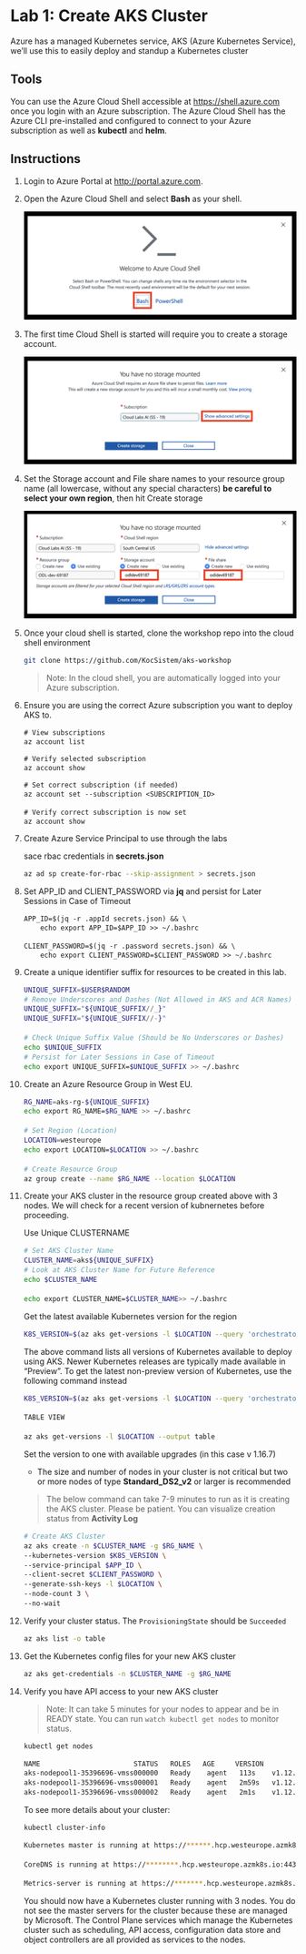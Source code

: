 Lab 1: Create AKS Cluster
==
Azure has a managed Kubernetes service, AKS (Azure Kubernetes Service), we’ll use this to easily deploy and standup a Kubernetes cluster

## Tools
You can use the Azure Cloud Shell accessible at https://shell.azure.com once you login with an Azure subscription. The Azure Cloud Shell has the Azure CLI pre-installed and configured to connect to your Azure subscription as well as **kubectl** and **helm**.

## Instructions

1. Login to Azure Portal at http://portal.azure.com.
2. Open the Azure Cloud Shell and select **Bash** as your shell.

	![Azure Cloud Shell](/labs/create-aks-cluster/img/cloud-shell-bash.png "Azure Cloud Shell")
3. The first time Cloud Shell is started will require you to create a storage account.

	![Create Storage Account](/labs/create-aks-cluster/img/create-storage-account.png "Create Storage Account")
4. Set the Storage account and File share names to your resource group name (all lowercase, without any special characters) **be careful to select your own region**, then hit Create storage

	![Advanced Storage Account](/labs/create-aks-cluster/img/advanced-storage-account.png "Advanced Storage Account")
5. Once your cloud shell is started, clone the workshop repo into the cloud shell environment

	```bash
	git clone https://github.com/KocSistem/aks-workshop
	```

	> Note: In the cloud shell, you are automatically logged into your Azure subscription.
6. Ensure you are using the correct Azure subscription you want to deploy AKS to.

	```
	# View subscriptions
	az account list
	```

	```
	# Verify selected subscription
	az account show
	```

	```
	# Set correct subscription (if needed)
	az account set --subscription <SUBSCRIPTION_ID>

	# Verify correct subscription is now set
	az account show

7. Create Azure Service Principal to use through the labs

	sace rbac credentials in **secrets.json** 

	```bash
	az ad sp create-for-rbac --skip-assignment > secrets.json
	```

8. Set APP_ID and CLIENT_PASSWORD via **jq** and persist for Later Sessions in Case of Timeout

	```
	APP_ID=$(jq -r .appId secrets.json) && \
		echo export APP_ID=$APP_ID >> ~/.bashrc

	CLIENT_PASSWORD=$(jq -r .password secrets.json) && \
		echo export CLIENT_PASSWORD=$CLIENT_PASSWORD >> ~/.bashrc
	```

9. Create a unique identifier suffix for resources to be created in this lab.

	```bash
	UNIQUE_SUFFIX=$USER$RANDOM
	# Remove Underscores and Dashes (Not Allowed in AKS and ACR Names)
	UNIQUE_SUFFIX="${UNIQUE_SUFFIX//_}"
	UNIQUE_SUFFIX="${UNIQUE_SUFFIX//-}"

	# Check Unique Suffix Value (Should be No Underscores or Dashes)
	echo $UNIQUE_SUFFIX
	# Persist for Later Sessions in Case of Timeout
	echo export UNIQUE_SUFFIX=$UNIQUE_SUFFIX >> ~/.bashrc
	```

10. Create an Azure Resource Group in West EU.

	```bash
	RG_NAME=aks-rg-${UNIQUE_SUFFIX}
	echo export RG_NAME=$RG_NAME >> ~/.bashrc

	# Set Region (Location)
	LOCATION=westeurope
	echo export LOCATION=$LOCATION >> ~/.bashrc

	# Create Resource Group
	az group create --name $RG_NAME --location $LOCATION
	```
11. Create your AKS cluster in the resource group created above with 3 nodes. We will check for a recent version of kubnernetes before proceeding.

	Use Unique CLUSTERNAME

	```bash
	# Set AKS Cluster Name
	CLUSTER_NAME=aks${UNIQUE_SUFFIX}
	# Look at AKS Cluster Name for Future Reference
	echo $CLUSTER_NAME
	
	echo export CLUSTER_NAME=$CLUSTER_NAME>> ~/.bashrc
	```
	Get the latest available Kubernetes version for the region

	``` bash
	K8S_VERSION=$(az aks get-versions -l $LOCATION --query 'orchestrators[-1].orchestratorVersion' -o tsv)
	```
	The above command lists all versions of Kubernetes available to deploy using AKS. Newer Kubernetes releases are typically made available in “Preview”. To get the latest non-preview version of Kubernetes, use the following command instead

	``` bash
	K8S_VERSION=$(az aks get-versions -l $LOCATION --query 'orchestrators[?isPreview == null].[orchestratorVersion][-1]' -o tsv)

	TABLE VIEW

	az aks get-versions -l $LOCATION --output table
	```
	Set the version to one with available upgrades (in this case v 1.16.7)

	* The size and number of nodes in your cluster is not critical but two or more nodes of type **Standard_DS2_v2** or larger is recommended

	> The below command can take 7-9 minutes to run as it is creating the AKS cluster. Please be patient. You can visualize creation status from **Activity Log**

	```bash
	# Create AKS Cluster
	az aks create -n $CLUSTER_NAME -g $RG_NAME \
	--kubernetes-version $K8S_VERSION \
	--service-principal $APP_ID \
	--client-secret $CLIENT_PASSWORD \
	--generate-ssh-keys -l $LOCATION \
	--node-count 3 \
	--no-wait
	```
12. Verify your cluster status. The `ProvisioningState` should be `Succeeded`

	```bash
	az aks list -o table
	```
13. Get the Kubernetes config files for your new AKS cluster

	```bash
	az aks get-credentials -n $CLUSTER_NAME -g $RG_NAME
	```
14. Verify you have API access to your new AKS cluster

    > Note: It can take 5 minutes for your nodes to appear and be in READY state. You can run `watch kubectl get nodes` to monitor status.

    ```bash
    kubectl get nodes
    ```

    ```bash
    NAME                       STATUS   ROLES   AGE     VERSION
    aks-nodepool1-35396696-vmss000000   Ready    agent   113s    v1.12.8
    aks-nodepool1-35396696-vmss000001   Ready    agent   2m59s   v1.12.8
    aks-nodepool1-35396696-vmss000002   Ready    agent   2m1s    v1.12.8
    ```

    To see more details about your cluster:

    ```bash
    kubectl cluster-info
    ```

    ```bash
    Kubernetes master is running at https://******.hcp.westeurope.azmk8s.io:443

    CoreDNS is running at https://********.hcp.westeurope.azmk8s.io:443/api/v1/namespaces/kube-system/services/kube-dns:dns/proxy
    
    Metrics-server is running at https://*******.hcp.westeurope.azmk8s.io:443/api/v1/namespaces/kube-system/services/https:metrics-server:/proxy
    ```

    You should now have a Kubernetes cluster running with 3 nodes. You do not see the master servers for the cluster because these are managed by Microsoft. The Control Plane services which manage the Kubernetes cluster such as scheduling, API access, configuration data store and object controllers are all provided as services to the nodes.